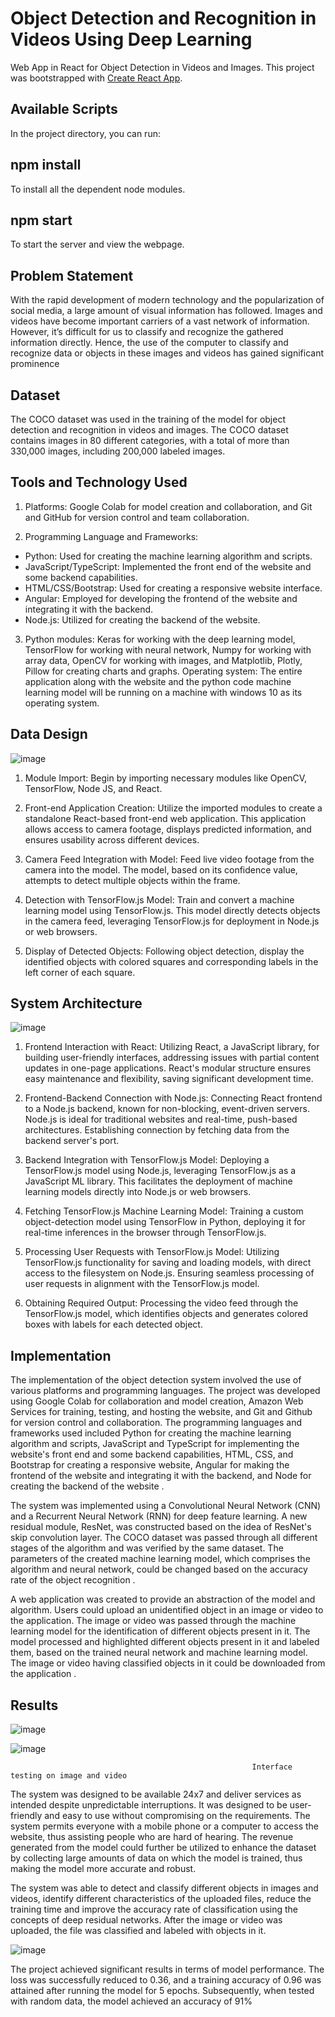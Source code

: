 
# Object Detection and Recognition in Videos Using Deep Learning

Web App in React for Object Detection in Videos and Images. This project was bootstrapped with [Create React App](https://github.com/facebook/create-react-app).


## Available Scripts
In the project directory, you can run:
## npm install
To install all the dependent node modules.
## npm start
To start the server and view the webpage.
## Problem Statement
With the rapid development of modern technology and the popularization of social media, a large amount of visual information has followed. Images and videos have become important carriers of a vast network of information. However, it’s difficult for us to classify and recognize the gathered information directly. Hence, the use of the computer to classify and recognize data or objects in these images and videos has gained significant prominence
## Dataset
The COCO dataset was used in the training of the model for object detection and recognition in videos and images. The COCO dataset contains images in 80 different categories, with a total of more than 330,000 images, including 200,000 labeled images. 

## Tools and Technology Used
1. Platforms: Google Colab for model creation and collaboration, and Git and GitHub for version control and team collaboration.
   
2. Programming Language and Frameworks:
- Python: Used for creating the machine learning algorithm and scripts.
- JavaScript/TypeScript: Implemented the front end of the website and some backend capabilities.
- HTML/CSS/Bootstrap: Used for creating a responsive website interface.
- Angular: Employed for developing the frontend of the website and integrating it with the backend.
- Node.js: Utilized for creating the backend of the website.
  
3. Python modules: Keras for working with the deep learning model, TensorFlow for working with neural network, Numpy for working with array data, OpenCV for working with images, and Matplotlib, Plotly, Pillow for creating charts and graphs.
Operating system: The entire application along with the website and the python code machine learning model will be running on a machine with windows 10 as its operating system.

## Data Design
![image](https://github.com/VachanPatil30/SJCE_FY_project/assets/79377852/8ea978e1-613d-47e6-9452-907ffe47db3d)

1. Module Import:
Begin by importing necessary modules like OpenCV, TensorFlow, Node JS, and React.

2. Front-end Application Creation:
Utilize the imported modules to create a standalone React-based front-end web application. This application allows access to camera footage, displays predicted information, and ensures usability across different devices.

3. Camera Feed Integration with Model:
Feed live video footage from the camera into the model. The model, based on its confidence value, attempts to detect multiple objects within the frame.

4. Detection with TensorFlow.js Model:
Train and convert a machine learning model using TensorFlow.js. This model directly detects objects in the camera feed, leveraging TensorFlow.js for deployment in Node.js or web browsers.

5. Display of Detected Objects:
Following object detection, display the identified objects with colored squares and corresponding labels in the left corner of each square.
## System Architecture
![image](https://github.com/VachanPatil30/SJCE_FY_project/assets/79377852/d96817f8-95fe-4c80-ba66-d5017271a97b)

1. Frontend Interaction with React:
Utilizing React, a JavaScript library, for building user-friendly interfaces, addressing issues with partial content updates in one-page applications. React's modular structure ensures easy maintenance and flexibility, saving significant development time.

2. Frontend-Backend Connection with Node.js:
Connecting React frontend to a Node.js backend, known for non-blocking, event-driven servers. Node.js is ideal for traditional websites and real-time, push-based architectures. Establishing connection by fetching data from the backend server's port.

3. Backend Integration with TensorFlow.js Model:
Deploying a TensorFlow.js model using Node.js, leveraging TensorFlow.js as a JavaScript ML library. This facilitates the deployment of machine learning models directly into Node.js or web browsers.

4. Fetching TensorFlow.js Machine Learning Model:
Training a custom object-detection model using TensorFlow in Python, deploying it for real-time inferences in the browser through TensorFlow.js.

5. Processing User Requests with TensorFlow.js Model:
Utilizing TensorFlow.js functionality for saving and loading models, with direct access to the filesystem on Node.js. Ensuring seamless processing of user requests in alignment with the TensorFlow.js model.

6. Obtaining Required Output:
Processing the video feed through the TensorFlow.js model, which identifies objects and generates colored boxes with labels for each detected object.
## Implementation
The implementation of the object detection system involved the use of various platforms and programming languages. The project was developed using Google Colab for collaboration and model creation, Amazon Web Services for training, testing, and hosting the website, and Git and Github for version control and collaboration. The programming languages and frameworks used included Python for creating the machine learning algorithm and scripts, JavaScript and TypeScript for implementing the website's front end and some backend capabilities, HTML, CSS, and Bootstrap for creating a responsive website, Angular for making the frontend of the website and integrating it with the backend, and Node for creating the backend of the website
.

The system was implemented using a Convolutional Neural Network (CNN) and a Recurrent Neural Network (RNN) for deep feature learning. A new residual module, ResNet, was constructed based on the idea of ResNet's skip convolution layer. The COCO dataset was passed through all different stages of the algorithm and was verified by the same dataset. The parameters of the created machine learning model, which comprises the algorithm and neural network, could be changed based on the accuracy rate of the object recognition
.

A web application was created to provide an abstraction of the model and algorithm. Users could upload an unidentified object in an image or video to the application. The image or video was passed through the machine learning model for the identification of different objects present in it. The model processed and highlighted different objects present in it and labeled them, based on the trained neural network and machine learning model. The image or video having classified objects in it could be downloaded from the application
.
## Results

   
![image](https://github.com/VachanPatil30/SJCE_FY_project/assets/79377852/a025156d-c21d-4456-8e9c-871356c25d40)

![image](https://github.com/VachanPatil30/SJCE_FY_project/assets/79377852/99b964c4-f66b-4fce-89e0-29b5fcfaaaf5)

                                                          Interface testing on image and video

The system was designed to be available 24x7 and deliver services as intended despite unpredictable interruptions. It was designed to be user-friendly and easy to use without compromising on the requirements. The system permits everyone with a mobile phone or a computer to access the website, thus assisting people who are hard of hearing. The revenue generated from the model could further be utilized to enhance the dataset by collecting large amounts of data on which the model is trained, thus making the model more accurate and robust.

The system was able to detect and classify different objects in images and videos, identify different characteristics of the uploaded files, reduce the training time and improve the accuracy rate of classification using the concepts of deep residual networks. After the image or video was uploaded, the file was classified and labeled with objects in it.

![image](https://github.com/VachanPatil30/SJCE_FY_project/assets/79377852/fa418096-bebb-4a91-ba70-f8881f726429)

The project achieved significant results in terms of model performance. The loss was successfully reduced to 0.36, and a training accuracy of 0.96 was attained after running the model for 5 epochs. Subsequently, when tested with random data, the model achieved an accuracy of 91%
